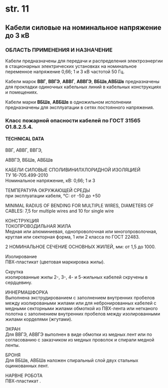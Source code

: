 # str. 11

## Кабели силовые на номинальное напряжение до 3 кВ  
### ОБЛАСТЬ ПРИМЕНЕНИЯ И НАЗНА́ЧЕНИЕ  

Кабели предназначены для передачи и распределения электроэнергии в стационарных электрических установках на номинальное переменное напряжение 0,66; 1 и 3 кВ частотой 50 Гц.

Кабели марок **ВВГ**, **ВВГЭ**, **АВВГ**, **АВВГЭ**, **ВБШв**,**АВБШв** предназначены для прокладки одиночных кабельных линий в кабельных конструкциях и помещениях.

Кабели марки **ВБШв**, **АВБШв** в одножильном исполнении предназначены для эксплуатации в сетях постоянного напряжения.

### Класс пожарной опасности кабелей по ГОСТ 31565 О1.8.2.5.4.

#### TECHNICAL DATA 

ВВГ, АВВГ, ВВГЭ,

АВВГЭ, ВБШв,
АВБШв

КАБЕЛИ СИЛОВЫЕ 
СПОЛИВИНИЛХЛОРИДНОЙ ИЗОЛЯЦИЕЙ  
ТУ 16-705.499-2010   
Номинальное напряжение, кВ: 0,66; 1 и 3   

ТЕМПЕРАТУРА ОКРУЖАЮЩЕЙ СРЕДЫ  
при эксплуатации кабеля, °C:
от -50 до +50   

MINIMAL RADIUS OF BENDING FOR MULTIPLE WIRES, DIAMETERS OF CABLES: 7,5 for multiple wires and 10 for single wire   

КОНСТРУКЦИЯ  
ТОКОПРОВОДИЛЬНАЯ ЖИЛА  
Медная или алюминиевая, однопроволочная или многопроволочная, круглая или секторная форма, 1 или 2 класса по ГОСТ 22483.  

2 НОМИНАЛЬНОЕ СЕЧЕНИЕ ОСНОВНЫХ ЖИЛЕЙ, мм: от 1,5 до 1000.  

Изолирование  
ПВХ-пластикат (цветовая маркировка жилы).  

Скрутка  
изолированные жилы 2-, 3-, 4- и 5-жильных кабелей скручены в сердцевину.  

ИННЕРМАШФОРКА  
Выполнена экструдированием с заполнением внутренних пробелов между изолироваными жилами или для небронированных кабелей с медными секторными жилами обмоткой из ПВХ-лента или нетканого полотна с заполнением внутренних пробелов между изолированными жилами корделями (жгутами).

ЭКРАН  
Для ВВГЭ, АВВГЭ выполнен в виде обмотки из медных лент или по согласованию с заказчиком из медных проволок и спирали медной ленты.  

БРОНЯ  
Для ВБШв, АВБШв наложен спиральный слой двух стальных оцинкованных лент.  

НАРВНЕ РОБОТА  
ПВХ-пластикат .  
